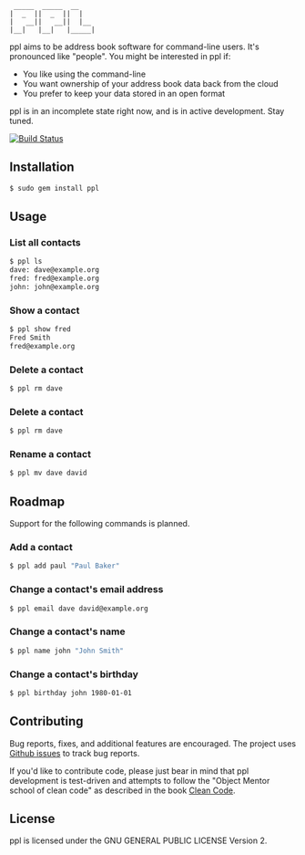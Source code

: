      _____  _____  __
    |  _  ||  _  ||  |
    |   __||   __||  |__
    |__|   |__|   |_____|


ppl aims to be address book software for command-line users. It's pronounced
like "people". You might be interested in ppl if:

* You like using the command-line
* You want ownership of your address book data back from the cloud
* You prefer to keep your data stored in an open format

ppl is in an incomplete state right now, and is in active development. Stay
tuned.

[![Build Status](https://secure.travis-ci.org/h2s/ppl.png)](http://travis-ci.org/h2s/ppl)

Installation
------------

```bash
$ sudo gem install ppl
```

Usage
-----

### List all contacts

```bash
$ ppl ls
dave: dave@example.org
fred: fred@example.org
john: john@example.org
```

### Show a contact
```bash
$ ppl show fred
Fred Smith
fred@example.org
```

### Delete a contact
```bash
$ ppl rm dave
```

### Delete a contact
```bash
$ ppl rm dave
```

### Rename a contact
```bash
$ ppl mv dave david
```

Roadmap
-------

Support for the following commands is planned.

### Add a contact
```bash
$ ppl add paul "Paul Baker"
```

### Change a contact's email address
```bash
$ ppl email dave david@example.org
```

### Change a contact's name
```bash
$ ppl name john "John Smith"
```

### Change a contact's birthday
```bash
$ ppl birthday john 1980-01-01
```

Contributing
------------

Bug reports, fixes, and additional features are encouraged. The project uses
[Github issues](https://github.com/h2s/ppl/issues) to track bug reports.

If you'd like to contribute code, please just bear in mind that ppl development
is test-driven and attempts to follow the "Object Mentor school of clean code"
as described in the book [Clean
Code](http://books.google.co.uk/books?id=_i6bDeoCQzsC).

License
-------

ppl is licensed under the GNU GENERAL PUBLIC LICENSE Version 2.


